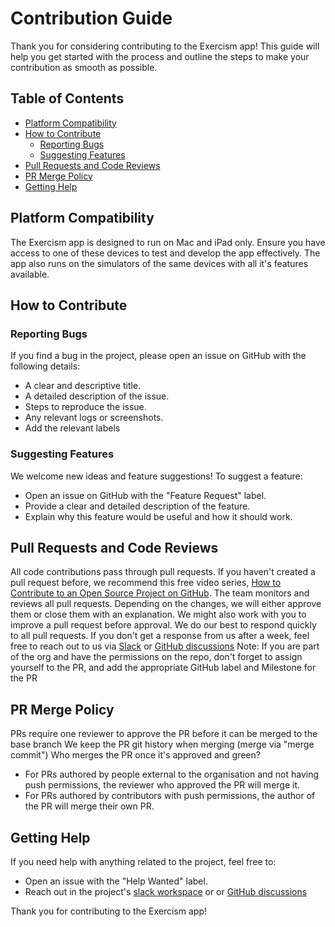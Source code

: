 # Contribution Guide

Thank you for considering contributing to the Exercism app! This guide will help you get started with the process and outline the steps to make your contribution as smooth as possible.

## Table of Contents
- [Platform Compatibility](#platform-compatibility)
- [How to Contribute](#how-to-contribute)
  - [Reporting Bugs](#reporting-bugs)
  - [Suggesting Features](#suggesting-features)
- [Pull Requests and Code Reviews](#pull-requests-and-code-reviews)
- [PR Merge Policy](#PR-merge-policy)
- [Getting Help](#getting-help)

## Platform Compatibility
The Exercism app is designed to run on Mac and iPad only. Ensure you have access to one of these devices to test and develop the app effectively.
The app also runs on the simulators of the same devices with all it's features available. 

## How to Contribute

### Reporting Bugs

If you find a bug in the project, please open an issue on GitHub with the following details:
- A clear and descriptive title.
- A detailed description of the issue.
- Steps to reproduce the issue.
- Any relevant logs or screenshots.
- Add the relevant labels 

### Suggesting Features

We welcome new ideas and feature suggestions! To suggest a feature:
- Open an issue on GitHub with the "Feature Request" label.
- Provide a clear and detailed description of the feature.
- Explain why this feature would be useful and how it should work.

## Pull Requests and Code Reviews
All code contributions pass through pull requests. If you haven't created a pull request before, we recommend this free video series, [How to Contribute to an Open Source Project on GitHub](https://egghead.io/courses/how-to-contribute-to-an-open-source-project-on-github).
The team monitors and reviews all pull requests. Depending on the changes, we will either approve them or close them with an explanation. We might also work with you to improve a pull request before approval.
We do our best to respond quickly to all pull requests. If you don't get a response from us after a week, feel free to reach out to us via [Slack](https://join.slack.com/t/apps-fab/shared_invite/zt-2n8z4beky-EW5PX7r0C_jybaOumDfthQ) or [GitHub discussions](https://github.com/apps-fab/exercism-app/discussions)
Note: If you are part of the org and have the permissions on the repo, don't forget to assign yourself to the PR, and add the appropriate GitHub label and Milestone for the PR

## PR Merge Policy
PRs require one reviewer to approve the PR before it can be merged to the base branch
We keep the PR git history when merging (merge via "merge commit")
Who merges the PR once it's approved and green?
- For PRs authored by people external to the organisation and not having push permissions, the reviewer who approved the PR will merge it.
- For PRs authored by contributors with push permissions, the author of the PR will merge their own PR.

## Getting Help
If you need help with anything related to the project, feel free to:
- Open an issue with the "Help Wanted" label.
- Reach out in the project's [slack workspace](https://join.slack.com/t/apps-fab/shared_invite/zt-2n8z4beky-EW5PX7r0C_jybaOumDfthQ) or or [GitHub discussions](https://github.com/apps-fab/exercism-app/discussions)

Thank you for contributing to the Exercism app!